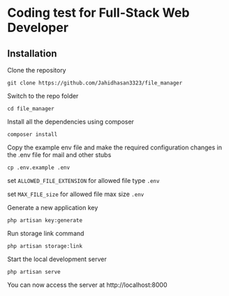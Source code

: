 # Coding test for Full-Stack Web Developer 

## Installation

Clone the repository

    git clone https://github.com/Jahidhasan3323/file_manager

Switch to the repo folder

    cd file_manager

Install all the dependencies using composer

    composer install

Copy the example env file and make the required configuration changes in the .env file for mail and other stubs

    cp .env.example .env

set `ALLOWED_FILE_EXTENSION` for allowed file type ```.env```

set `MAX_FILE_size` for allowed file max size ```.env```

Generate a new application key

    php artisan key:generate



Run storage link command

 ```php artisan storage:link```

Start the local development server

    php artisan serve

You can now access the server at http://localhost:8000 



